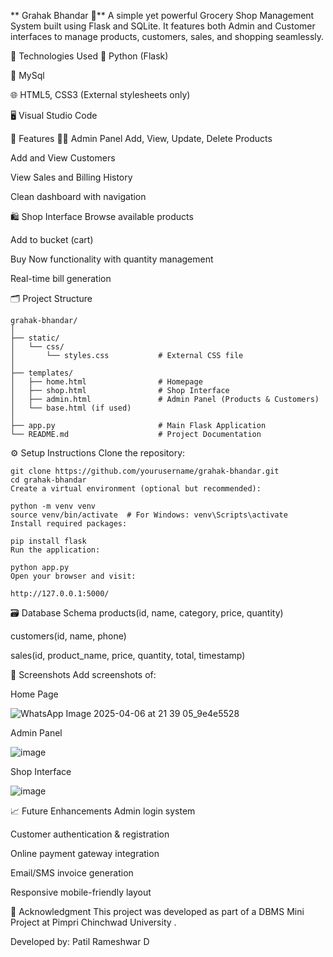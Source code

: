 ** Grahak Bhandar 🛒**
A simple yet powerful Grocery Shop Management System built using Flask and SQLite. It features both Admin and Customer interfaces to manage products, customers, sales, and shopping seamlessly.

🔧 Technologies Used
🐍 Python (Flask)

💾 MySql

🌐 HTML5, CSS3 (External stylesheets only)

🖥️ Visual Studio Code

📌 Features
👨‍💼 Admin Panel
Add, View, Update, Delete Products

Add and View Customers

View Sales and Billing History

Clean dashboard with navigation

🛍️ Shop Interface
Browse available products

Add to bucket (cart)

Buy Now functionality with quantity management

Real-time bill generation

🗂️ Project Structure
```
grahak-bhandar/
│
├── static/
│   └── css/
│       └── styles.css           # External CSS file
│
├── templates/
│   ├── home.html                # Homepage
│   ├── shop.html                # Shop Interface
│   ├── admin.html               # Admin Panel (Products & Customers)
│   └── base.html (if used)
│
├── app.py                       # Main Flask Application
└── README.md                    # Project Documentation

```
⚙️ Setup Instructions
Clone the repository:

```
git clone https://github.com/yourusername/grahak-bhandar.git
cd grahak-bhandar
Create a virtual environment (optional but recommended):
```
```
python -m venv venv
source venv/bin/activate  # For Windows: venv\Scripts\activate
Install required packages:
```
```
pip install flask
Run the application:
```
```
python app.py
Open your browser and visit:
```
```
http://127.0.0.1:5000/
```

🗃️ Database Schema
products(id, name, category, price, quantity)

customers(id, name, phone)

sales(id, product_name, price, quantity, total, timestamp)

📸 Screenshots
Add screenshots of:

Home Page

![WhatsApp Image 2025-04-06 at 21 39 05_9e4e5528](https://github.com/user-attachments/assets/3454e9bb-316a-4b63-9e16-5fb351ca5e9f)

Admin Panel

![image](https://github.com/user-attachments/assets/04004b63-25f0-4772-9181-2b080efef000)


Shop Interface

![image](https://github.com/user-attachments/assets/6479a768-2502-4b2a-8636-9b7906fa5cca)


📈 Future Enhancements
Admin login system

Customer authentication & registration

Online payment gateway integration

Email/SMS invoice generation

Responsive mobile-friendly layout

🙌 Acknowledgment
This project was developed as part of a DBMS Mini Project at Pimpri Chinchwad University .

Developed by: Patil Rameshwar D

